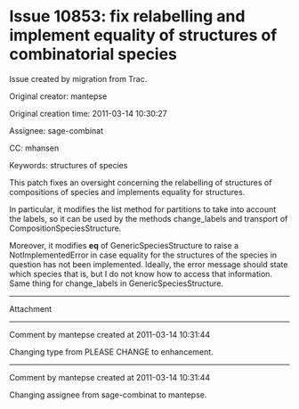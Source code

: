 # Issue 10853: fix relabelling and implement equality of structures of combinatorial species

Issue created by migration from Trac.

Original creator: mantepse

Original creation time: 2011-03-14 10:30:27

Assignee: sage-combinat

CC:  mhansen

Keywords: structures of species

This patch fixes an oversight concerning the relabelling of structures of compositions of species and implements equality for structures.

In particular, it modifies the list method for partitions to take into account the labels, so it can be used by the methods change_labels and transport of CompositionSpeciesStructure.

Moreover, it modifies __eq__ of GenericSpeciesStructure to raise a NotImplementedError in case equality for the structures of the species in question has not been implemented.  Ideally, the error message should state which species that is, but I do not know how to access that information.  Same thing for change_labels in GenericSpeciesStructure.


---

Attachment


---

Comment by mantepse created at 2011-03-14 10:31:44

Changing type from PLEASE CHANGE to enhancement.


---

Comment by mantepse created at 2011-03-14 10:31:44

Changing assignee from sage-combinat to mantepse.
